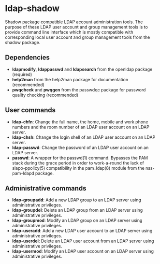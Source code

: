 ldap-shadow
===========

Shadow package compatible LDAP account administration tools.
The purpose of these LDAP user account and group management tools is to provide
command line interface which is mostly compatible with corresponding local user
account and group management tools from the shadow package.

Dependencies
------------

 * **ldapmodify**, **ldappasswd** and **ldapsearch**
   from the openldap package (required)
 * **help2man**
   from the help2man package for documentation (recommended)
 * **pwqcheck** and **pwqgen**
   from the passwdqc package for password quality checking (recommended)

User commands
-------------

 * **ldap-chfn**:   Change the full name, the home, mobile and work phone
                    numbers and the room number of an LDAP user account on
                    an LDAP server.
 * **ldap-chsh**:   Change the login shell of an LDAP user account on an LDAP
                    server.
 * **ldap-passwd**: Change the password of an LDAP user account on an LDAP
                    server.
 * **passwd**:      A wrapper for the passwd(1) command. Bypasses the PAM stack
                    during the grace period in order to work-a-round the lack
                    of slapo-ppolicy(5) compatibility in the pam_ldap(8) module
                    from the nss-pam-ldapd package.

Administrative commands
-----------------------

 * **ldap-groupadd**: Add a new LDAP group to an LDAP server
                      using administrative privileges.
 * **ldap-groupdel**: Delete an LDAP group from an LDAP server
                      using administrative privileges.
 * **ldap-groupmod**: Modify an LDAP group on an LDAP server
                      using administrative privileges.
 * **ldap-useradd**:  Add a new LDAP user account to an LDAP server
                      using administrative privileges.
 * **ldap-userdel**:  Delete an LDAP user account from an LDAP server
                      using administrative privileges.
 * **ldap-usermod**:  Modify an LDAP user account on an LDAP server
                      using administrative privileges.
